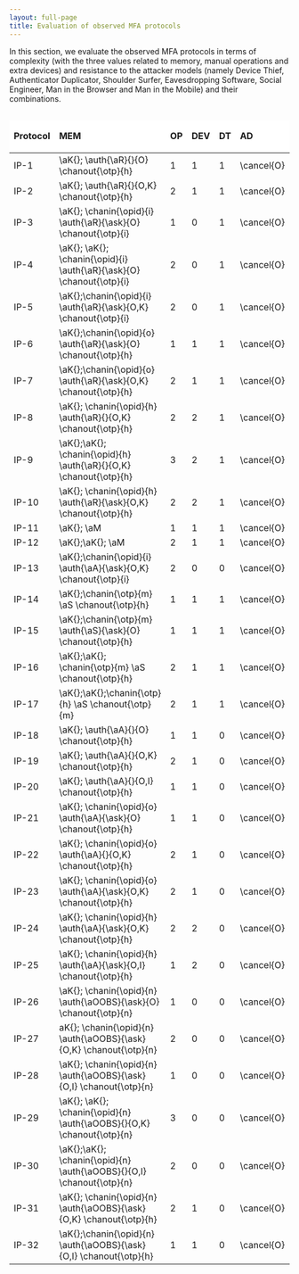 ```yaml
---
layout: full-page
title: Evaluation of observed MFA protocols
---
```


In this section, we evaluate the observed MFA protocols in terms of complexity (with the three values related to memory, manual operations and extra devices) and resistance
to the attacker models (namely Device Thief, Authenticator Duplicator, Shoulder Surfer, Eavesdropping Software, Social Engineer, Man in the Browser and Man in the Mobile)
and their combinations.


<div id="ip-protocols-table-wrapper" style="overflow-x: auto;">
<table id="ip-protocols-evaluation-table">
<thead style="font-weight: bold; background-color: white;">
<td>Protocol</td><td><p class="rotate">MEM</p></td><td><p class="rotate">OP</p></td><td><p class="rotate"> DEV </p></td><td><p class="rotate"> DT</p></td><td><p class="rotate">AD</p></td><td><p class="rotate">SS</p></td><td><p class="rotate">ES</p></td><td><p class="rotate">SE</p></td><td><p class="rotate">MB</p></td><td><p class="rotate">MM</p></td><td><p class="rotate">
	 DT∘AD</p></td><td><p class="rotate">DT∘SS</p></td><td><p class="rotate">DT∘ES</p></td><td><p class="rotate">DT∘SE</p></td><td><p class="rotate">DT∘MB</p></td><td><p class="rotate">DT∘MM</p></td><td><p class="rotate">AD∘SS</p></td><td><p class="rotate">AD∘ES</p></td><td><p class="rotate">AD∘SE</p></td><td><p class="rotate">AD∘MB</p></td><td><p class="rotate">AD∘MM</p></td><td><p class="rotate">SS∘ES</p></td><td><p class="rotate">SS∘SE</p></td><td><p class="rotate">SS∘MB</p></td><td><p class="rotate">SS∘MM</p></td><td><p class="rotate">ES∘SE</p></td><td><p class="rotate">ES∘MB</p></td><td><p class="rotate">ES∘MM</p></td><td><p class="rotate">SE∘MB</p></td><td><p class="rotate">SE∘MM</p></td><td><p class="rotate">MB∘MM
	 </p></td><td><p class="rotate">DT∘AD∘SS</p></td><td><p class="rotate">DT∘AD∘ES</p></td><td><p class="rotate">DT∘AD∘SE</p></td><td><p class="rotate">DT∘AD∘MB</p></td><td><p class="rotate">DT∘AD∘MM</p></td><td><p class="rotate">DT∘SS∘ES</p></td><td><p class="rotate">DT∘SS∘SE</p></td><td><p class="rotate">DT∘SS∘MB</p></td><td><p class="rotate">DT∘SS∘MM</p></td><td><p class="rotate">DT∘ES∘SE</p></td><td><p class="rotate">DT∘ES∘MB</p></td><td><p class="rotate">DT∘ES∘MM</p></td><td><p class="rotate">DT∘SE∘MB</p></td><td><p class="rotate">DT∘SE∘MM</p></td><td><p class="rotate">DT∘MB∘MM
</p></td><td><p class="rotate">AD∘SS∘ES</p></td><td><p class="rotate">AD∘SS∘SE</p></td><td><p class="rotate">AD∘SS∘MB</p></td><td><p class="rotate">AD∘SS∘MM</p></td><td><p class="rotate">AD∘ES∘SE</p></td><td><p class="rotate">AD∘ES∘MB</p></td><td><p class="rotate">AD∘ES∘MM</p></td><td><p class="rotate">AD∘SE∘MB</p></td><td><p class="rotate">AD∘SE∘MM</p></td><td><p class="rotate">AD∘MB∘MM
</p></td><td><p class="rotate">SS∘ES∘SE</p></td><td><p class="rotate">SS∘ES∘MB</p></td><td><p class="rotate">SS∘ES∘MM</p></td><td><p class="rotate">SS∘SE∘MB</p></td><td><p class="rotate">SS∘SE∘MM</p></td><td><p class="rotate">SS∘MB∘MM
</p></td><td><p class="rotate">ES∘SE∘MB</p></td><td><p class="rotate">ES∘SE∘MM</p></td><td><p class="rotate">ES∘MB∘MM
</p></td><td><p class="rotate">SE∘MB∘MM</p></td>
</thead>
<tr id="IP-1">
<td>IP-1 </td>
<td> \aK{}; \auth{\aR}{}{O} \chanout{\otp}{h}</td>
<td> 1 </td><td> 1 </td><td> 1 </td><td> \cancel{O} </td><td> -- </td><td> <i class="fas fa-skull"></i> </td><td> <i class="fas fa-skull"></i> </td><td> <i class="fas fa-skull"></i> </td><td> <i class="fas fa-skull"></i> </td><td> -- </td><td> \cancel{O} </td><td> # </td><td> # </td><td> # </td><td> # </td><td> \cancel{O} </td><td> # </td><td> # </td><td> # </td><td> # </td><td> -- </td><td> # </td><td> # </td><td> # </td><td> # </td><td> # </td><td> # </td><td> # </td><td> # </td><td> # </td><td> # </td><td> # </td><td> # </td><td> # </td><td> # </td><td> \cancel{O} </td><td> # </td><td> # </td><td> # </td><td> # </td><td> # </td><td> # </td><td> # </td><td> # </td><td> # </td><td> # </td><td> # </td><td> # </td><td> # </td><td> # </td><td> # </td><td> # </td><td> # </td><td> # </td><td> # </td><td> # </td><td> # </td><td> # </td><td> # </td><td> # </td><td> # </td><td> # </td><td> # </td><td> # </td><td> # </td><td> #</td>
</tr>
<tr id="IP-2">
<td>IP-2 </td>
<td>\aK{}; \auth{\aR}{}{O,K} \chanout{\otp}{h}</td>
<td> 2 </td><td> 1 </td><td> 1 </td><td> \cancel{O} </td><td> -- </td><td> <i class="fas fa-skull"></i> </td><td> <i class="fas fa-skull"></i> </td><td> <i class="fas fa-skull"></i> </td><td> <i class="fas fa-skull"></i> </td><td> -- </td><td> \cancel{O} </td><td> # </td><td> # </td><td> # </td><td> # </td><td> \cancel{O} </td><td> # </td><td> # </td><td> # </td><td> # </td><td> -- </td><td> # </td><td> # </td><td> # </td><td> # </td><td> # </td><td> # </td><td> # </td><td> # </td><td> # </td><td> # </td><td> # </td><td> # </td><td> # </td><td> # </td><td> \cancel{O} </td><td> # </td><td> # </td><td> # </td><td> # </td><td> # </td><td> # </td><td> # </td><td> # </td><td> # </td><td> # </td><td> # </td><td> # </td><td> # </td><td> # </td><td> # </td><td> # </td><td> # </td><td> # </td><td> # </td><td> # </td><td> # </td><td> # </td><td> # </td><td> # </td><td> # </td><td> # </td><td> # </td><td> # </td><td> # </td><td> #</td>
</tr>
<tr id="IP-3">
<td>IP-3 </td>
<td>\aK{}; \chanin{\opid}{i} \auth{\aR}{\ask}{O} \chanout{\otp}{i}
</td>
<td> 1 </td><td> 0 </td><td> 1 </td><td> \cancel{O} </td><td> -- </td><td> \cancel{K} </td><td> \cancel{K} </td><td> \cancel{K} </td><td> \cancel{K} </td><td> -- </td><td> \cancel{O} </td><td> <i class="fas fa-skull"></i> </td><td> <i class="fas fa-skull"></i> </td><td> <i class="fas fa-skull"></i> </td><td> <i class="fas fa-skull"></i> </td><td> \cancel{O} </td><td> \cancel{K} </td><td> \cancel{K} </td><td> \cancel{K} </td><td> \cancel{K} </td><td> -- </td><td> \cancel{K} </td><td> \cancel{K} </td><td> \cancel{K} </td><td> \cancel{K} </td><td> \cancel{K} </td><td> \cancel{K} </td><td> \cancel{K} </td><td> \cancel{K} </td><td> \cancel{K} </td><td> \cancel{K} </td><td> # </td><td> # </td><td> # </td><td> # </td><td> \cancel{O} </td><td> # </td><td> # </td><td> # </td><td> # </td><td> # </td><td> # </td><td> # </td><td> # </td><td> # </td><td> # </td><td> \cancel{K} </td><td> \cancel{K} </td><td> \cancel{K} </td><td> \cancel{K} </td><td> \cancel{K} </td><td> \cancel{K} </td><td> \cancel{K} </td><td> \cancel{K} </td><td> \cancel{K} </td><td> \cancel{K} </td><td> \cancel{K} </td><td> \cancel{K} </td><td> \cancel{K} </td><td> \cancel{K} </td><td> \cancel{K} </td><td> \cancel{K} </td><td> \cancel{K} </td><td> \cancel{K} </td><td> \cancel{K} </td><td> \cancel{K}</td>
</tr>
<tr id="IP-4">
<td>IP-4 </td>
<td>\aK{}; \aK{}; \chanin{\opid}{i} \auth{\aR}{\ask}{O} \chanout{\otp}{i}</td>
<td> 2 </td><td> 0 </td><td> 1 </td><td> \cancel{O} </td><td> -- </td><td> \cancel{K$_{2}$} </td><td> \cancel{K$_{2}$} </td><td> \cancel{K$_{2}$} </td><td> \cancel{K$_{2}$} </td><td> -- </td><td> \cancel{O} </td><td> <i class="fas fa-skull"></i> </td><td> <i class="fas fa-skull"></i> </td><td> <i class="fas fa-skull"></i> </td><td> <i class="fas fa-skull"></i> </td><td> \cancel{O} </td><td> \cancel{K$_{2}$} </td><td> \cancel{K$_{2}$} </td><td> \cancel{K$_{2}$} </td><td> \cancel{K$_{2}$} </td><td> -- </td><td> \cancel{K$_{2}$} </td><td> \cancel{K$_{2}$} </td><td> \cancel{K$_{2}$} </td><td> \cancel{K$_{2}$} </td><td> \cancel{K$_{2}$} </td><td> \cancel{K$_{2}$} </td><td> \cancel{K$_{2}$} </td><td> \cancel{K$_{2}$} </td><td> \cancel{K$_{2}$} </td><td> \cancel{K$_{2}$} </td><td> # </td><td> # </td><td> # </td><td> # </td><td> \cancel{O} </td><td> # </td><td> # </td><td> # </td><td> # </td><td> # </td><td> # </td><td> # </td><td> # </td><td> # </td><td> # </td><td> \cancel{K$_{2}$} </td><td> \cancel{K$_{2}$} </td><td> \cancel{K$_{2}$} </td><td> \cancel{K$_{2}$} </td><td> \cancel{K$_{2}$} </td><td> \cancel{K$_{2}$} </td><td> \cancel{K$_{2}$} </td><td> \cancel{K$_{2}$} </td><td> \cancel{K$_{2}$} </td><td> \cancel{K$_{2}$} </td><td> \cancel{K$_{2}$} </td><td> \cancel{K$_{2}$} </td><td> \cancel{K$_{2}$} </td><td> \cancel{K$_{2}$} </td><td> \cancel{K$_{2}$} </td><td> \cancel{K$_{2}$} </td><td> \cancel{K$_{2}$} </td><td> \cancel{K$_{2}$} </td><td> \cancel{K$_{2}$} </td><td> \cancel{K$_{2}$}</td>
</tr>
<tr id="IP-5">
<td>IP-5 </td>
<td>\aK{};\chanin{\opid}{i} \auth{\aR}{\ask}{O,K} \chanout{\otp}{i}</td>
<td> 2 </td><td> 0 </td><td> 1 </td><td> \cancel{O} </td><td> -- </td><td> \cancel{K$_{2}$} </td><td> \cancel{K} </td><td> \cancel{K} </td><td> \cancel{K} </td><td> -- </td><td> \cancel{O} </td><td> <i class="fas fa-skull"></i> </td><td> \cancel{K}\cancel{O} </td><td> \cancel{K}\cancel{O} </td><td> \cancel{K}\cancel{O} </td><td> \cancel{O} </td><td> \cancel{K$_{2}$} </td><td> \cancel{K} </td><td> \cancel{K} </td><td> \cancel{K} </td><td> -- </td><td> \cancel{K$_{2}$} </td><td> \cancel{K$_{2}$} </td><td> \cancel{K$_{2}$} </td><td> \cancel{K$_{2}$} </td><td> \cancel{K} </td><td> \cancel{K} </td><td> \cancel{K} </td><td> \cancel{K} </td><td> \cancel{K} </td><td> \cancel{K} </td><td> # </td><td> \cancel{K}\cancel{O} </td><td> \cancel{K}\cancel{O} </td><td> \cancel{K}\cancel{O} </td><td> \cancel{O} </td><td> # </td><td> # </td><td> # </td><td> # </td><td> \cancel{K}\cancel{O} </td><td> \cancel{K}\cancel{O} </td><td> \cancel{K}\cancel{O} </td><td> \cancel{K}\cancel{O} </td><td> \cancel{K}\cancel{O} </td><td> \cancel{K}\cancel{O} </td><td> \cancel{K$_{2}$} </td><td> \cancel{K$_{2}$} </td><td> \cancel{K$_{2}$} </td><td> \cancel{K$_{2}$} </td><td> \cancel{K} </td><td> \cancel{K} </td><td> \cancel{K} </td><td> \cancel{K} </td><td> \cancel{K} </td><td> \cancel{K} </td><td> \cancel{K$_{2}$} </td><td> \cancel{K$_{2}$} </td><td> \cancel{K$_{2}$} </td><td> \cancel{K$_{2}$} </td><td> \cancel{K$_{2}$} </td><td> \cancel{K$_{2}$} </td><td> \cancel{K} </td><td> \cancel{K} </td><td> \cancel{K} </td><td> \cancel{K}</td>
</tr>
<tr id="IP-6">
<td>IP-6 </td>
<td>\aK{};\chanin{\opid}{o} \auth{\aR}{\ask}{O} \chanout{\otp}{h}</td>
<td> 1 </td><td> 1 </td><td> 1 </td><td> \cancel{O} </td><td> -- </td><td> \cancel{K} </td><td> \cancel{K} </td><td> \cancel{K} </td><td> \cancel{K} </td><td> -- </td><td> \cancel{O} </td><td> <i class="fas fa-skull"></i> </td><td> <i class="fas fa-skull"></i> </td><td> <i class="fas fa-skull"></i> </td><td> <i class="fas fa-skull"></i> </td><td> \cancel{O} </td><td> \cancel{K} </td><td> \cancel{K} </td><td> \cancel{K} </td><td> \cancel{K} </td><td> -- </td><td> \cancel{K} </td><td> \cancel{K} </td><td> \cancel{K} </td><td> \cancel{K} </td><td> \cancel{K} </td><td> \cancel{K} </td><td> \cancel{K} </td><td> \cancel{K} </td><td> \cancel{K} </td><td> \cancel{K} </td><td> # </td><td> # </td><td> # </td><td> # </td><td> \cancel{O} </td><td> # </td><td> # </td><td> # </td><td> # </td><td> # </td><td> # </td><td> # </td><td> # </td><td> # </td><td> # </td><td> \cancel{K} </td><td> \cancel{K} </td><td> \cancel{K} </td><td> \cancel{K} </td><td> \cancel{K} </td><td> \cancel{K} </td><td> \cancel{K} </td><td> \cancel{K} </td><td> \cancel{K} </td><td> \cancel{K} </td><td> \cancel{K} </td><td> \cancel{K} </td><td> \cancel{K} </td><td> \cancel{K} </td><td> \cancel{K} </td><td> \cancel{K} </td><td> \cancel{K} </td><td> \cancel{K} </td><td> \cancel{K} </td><td> \cancel{K}</td>
</tr>
<tr id="IP-7">
<td>IP-7 </td>
<td>\aK{};\chanin{\opid}{o} \auth{\aR}{\ask}{O,K} \chanout{\otp}{h}</td>
<td> 2 </td><td> 1 </td><td> 1 </td><td> \cancel{O} </td><td> -- </td><td> \cancel{K$_{2}$} </td><td> \cancel{K} </td><td> \cancel{K} </td><td> \cancel{K} </td><td> -- </td><td> \cancel{O} </td><td> <i class="fas fa-skull"></i> </td><td> \cancel{K}\cancel{O} </td><td> \cancel{K}\cancel{O} </td><td> \cancel{K}\cancel{O} </td><td> \cancel{O} </td><td> \cancel{K$_{2}$} </td><td> \cancel{K} </td><td> \cancel{K} </td><td> \cancel{K} </td><td> -- </td><td> \cancel{K$_{2}$} </td><td> \cancel{K$_{2}$} </td><td> \cancel{K$_{2}$} </td><td> \cancel{K$_{2}$} </td><td> \cancel{K} </td><td> \cancel{K} </td><td> \cancel{K} </td><td> \cancel{K} </td><td> \cancel{K} </td><td> \cancel{K} </td><td> # </td><td> \cancel{K}\cancel{O} </td><td> \cancel{K}\cancel{O} </td><td> \cancel{K}\cancel{O} </td><td> \cancel{O} </td><td> # </td><td> # </td><td> # </td><td> # </td><td> \cancel{K}\cancel{O} </td><td> \cancel{K}\cancel{O} </td><td> \cancel{K}\cancel{O} </td><td> \cancel{K}\cancel{O} </td><td> \cancel{K}\cancel{O} </td><td> \cancel{K}\cancel{O} </td><td> \cancel{K$_{2}$} </td><td> \cancel{K$_{2}$} </td><td> \cancel{K$_{2}$} </td><td> \cancel{K$_{2}$} </td><td> \cancel{K} </td><td> \cancel{K} </td><td> \cancel{K} </td><td> \cancel{K} </td><td> \cancel{K} </td><td> \cancel{K} </td><td> \cancel{K$_{2}$} </td><td> \cancel{K$_{2}$} </td><td> \cancel{K$_{2}$} </td><td> \cancel{K$_{2}$} </td><td> \cancel{K$_{2}$} </td><td> \cancel{K$_{2}$} </td><td> \cancel{K} </td><td> \cancel{K} </td><td> \cancel{K} </td><td> \cancel{K}</td>
</tr>
<tr id="IP-8">
<td>IP-8 </td>
<td>\aK{}; \chanin{\opid}{h} \auth{\aR}{}{O,K} \chanout{\otp}{h} </td>
<td> 2 </td><td> 2 </td><td> 1 </td><td> \cancel{O} </td><td> -- </td><td> \cancel{K$_{2}$} </td><td> \cancel{K} </td><td> <i class="fas fa-skull"></i> </td><td> <i class="fas fa-skull"></i> </td><td> -- </td><td> \cancel{O} </td><td> <i class="fas fa-skull"></i> </td><td> \cancel{K}\cancel{O} </td><td> # </td><td> # </td><td> \cancel{O} </td><td> \cancel{K$_{2}$} </td><td> \cancel{K} </td><td> # </td><td> # </td><td> -- </td><td> \cancel{K$_{2}$} </td><td> # </td><td> # </td><td> \cancel{K$_{2}$} </td><td> # </td><td> # </td><td> \cancel{K} </td><td> # </td><td> # </td><td> # </td><td> # </td><td> \cancel{K}\cancel{O} </td><td> # </td><td> # </td><td> \cancel{O} </td><td> # </td><td> # </td><td> # </td><td> # </td><td> # </td><td> # </td><td> \cancel{K}\cancel{O} </td><td> # </td><td> # </td><td> # </td><td> \cancel{K$_{2}$} </td><td> # </td><td> # </td><td> \cancel{K$_{2}$} </td><td> # </td><td> # </td><td> \cancel{K} </td><td> # </td><td> # </td><td> # </td><td> # </td><td> # </td><td> \cancel{K$_{2}$} </td><td> # </td><td> # </td><td> # </td><td> # </td><td> # </td><td> # </td><td> #</td>
</tr>
<tr id="IP-9">
<td>IP-9 </td>
<td>\aK{};\aK{}; \chanin{\opid}{h} \auth{\aR}{}{O,K} \chanout{\otp}{h} </td>
<td> 3 </td><td> 2 </td><td> 1 </td><td> \cancel{O} </td><td> -- </td><td> \cancel{K$_{3}$} </td><td> \cancel{K$_{2}$} </td><td> <i class="fas fa-skull"></i> </td><td> <i class="fas fa-skull"></i> </td><td> -- </td><td> \cancel{O} </td><td> <i class="fas fa-skull"></i> </td><td> \cancel{K$_{2}$}\cancel{O} </td><td> # </td><td> # </td><td> \cancel{O} </td><td> \cancel{K$_{3}$} </td><td> \cancel{K$_{2}$} </td><td> # </td><td> # </td><td> -- </td><td> \cancel{K$_{3}$} </td><td> # </td><td> # </td><td> \cancel{K$_{3}$} </td><td> # </td><td> # </td><td> \cancel{K$_{2}$} </td><td> # </td><td> # </td><td> # </td><td> # </td><td> \cancel{K$_{2}$}\cancel{O} </td><td> # </td><td> # </td><td> \cancel{O} </td><td> # </td><td> # </td><td> # </td><td> # </td><td> # </td><td> # </td><td> \cancel{K$_{2}$}\cancel{O} </td><td> # </td><td> # </td><td> # </td><td> \cancel{K$_{3}$} </td><td> # </td><td> # </td><td> \cancel{K$_{3}$} </td><td> # </td><td> # </td><td> \cancel{K$_{2}$} </td><td> # </td><td> # </td><td> # </td><td> # </td><td> # </td><td> \cancel{K$_{3}$} </td><td> # </td><td> # </td><td> # </td><td> # </td><td> # </td><td> # </td><td> #</td>
</tr>
<tr id="IP-10">
<td>IP-10 </td>
<td>\aK{}; \chanin{\opid}{h} \auth{\aR}{\ask}{O,K} \chanout{\otp}{h} </td>
<td> 2 </td><td> 2 </td><td> 1 </td><td> \cancel{O} </td><td> -- </td><td> \cancel{K$_{2}$} </td><td> \cancel{K} </td><td> \cancel{K} </td><td> \cancel{K} </td><td> -- </td><td> \cancel{O} </td><td> <i class="fas fa-skull"></i> </td><td> \cancel{K}\cancel{O} </td><td> \cancel{K}\cancel{O} </td><td> \cancel{K}\cancel{O} </td><td> \cancel{O} </td><td> \cancel{K$_{2}$} </td><td> \cancel{K} </td><td> \cancel{K} </td><td> \cancel{K} </td><td> -- </td><td> \cancel{K$_{2}$} </td><td> \cancel{K$_{2}$} </td><td> \cancel{K$_{2}$} </td><td> \cancel{K$_{2}$} </td><td> \cancel{K} </td><td> \cancel{K} </td><td> \cancel{K} </td><td> \cancel{K} </td><td> \cancel{K} </td><td> \cancel{K} </td><td> # </td><td> \cancel{K}\cancel{O} </td><td> \cancel{K}\cancel{O} </td><td> \cancel{K}\cancel{O} </td><td> \cancel{O} </td><td> # </td><td> # </td><td> # </td><td> # </td><td> \cancel{K}\cancel{O} </td><td> \cancel{K}\cancel{O} </td><td> \cancel{K}\cancel{O} </td><td> \cancel{K}\cancel{O} </td><td> \cancel{K}\cancel{O} </td><td> \cancel{K}\cancel{O} </td><td> \cancel{K$_{2}$} </td><td> \cancel{K$_{2}$} </td><td> \cancel{K$_{2}$} </td><td> \cancel{K$_{2}$} </td><td> \cancel{K} </td><td> \cancel{K} </td><td> \cancel{K} </td><td> \cancel{K} </td><td> \cancel{K} </td><td> \cancel{K} </td><td> \cancel{K$_{2}$} </td><td> \cancel{K$_{2}$} </td><td> \cancel{K$_{2}$} </td><td> \cancel{K$_{2}$} </td><td> \cancel{K$_{2}$} </td><td> \cancel{K$_{2}$} </td><td> \cancel{K} </td><td> \cancel{K} </td><td> \cancel{K} </td><td> \cancel{K}</td>
</tr>
<tr id="IP-11">
<td>IP-11 </td>
<td>\aK{}; \aM</td>
<td> 1 </td><td> 1 </td><td> 1 </td><td> \cancel{O} </td><td> \cancel{O} </td><td> <i class="fas fa-skull"></i> </td><td> <i class="fas fa-skull"></i> </td><td> <i class="fas fa-skull"></i> </td><td> <i class="fas fa-skull"></i> </td><td> -- </td><td> \cancel{O} </td><td> # </td><td> # </td><td> # </td><td> # </td><td> \cancel{O} </td><td> # </td><td> # </td><td> # </td><td> # </td><td> \cancel{O} </td><td> # </td><td> # </td><td> # </td><td> # </td><td> # </td><td> # </td><td> # </td><td> # </td><td> # </td><td> # </td><td> # </td><td> # </td><td> # </td><td> # </td><td> \cancel{O} </td><td> # </td><td> # </td><td> # </td><td> # </td><td> # </td><td> # </td><td> # </td><td> # </td><td> # </td><td> # </td><td> # </td><td> # </td><td> # </td><td> # </td><td> # </td><td> # </td><td> # </td><td> # </td><td> # </td><td> # </td><td> # </td><td> # </td><td> # </td><td> # </td><td> # </td><td> # </td><td> # </td><td> # </td><td> # </td><td> #</td>
</tr>
<tr id="IP-12">
<td>IP-12 </td>
<td>\aK{};\aK{}; \aM</td>
<td> 2 </td><td> 1 </td><td> 1 </td><td> \cancel{O} </td><td> \cancel{O} </td><td> <i class="fas fa-skull"></i> </td><td> <i class="fas fa-skull"></i> </td><td> <i class="fas fa-skull"></i> </td><td> <i class="fas fa-skull"></i> </td><td> -- </td><td> \cancel{O} </td><td> # </td><td> # </td><td> # </td><td> # </td><td> \cancel{O} </td><td> # </td><td> # </td><td> # </td><td> # </td><td> \cancel{O} </td><td> # </td><td> # </td><td> # </td><td> # </td><td> # </td><td> # </td><td> # </td><td> # </td><td> # </td><td> # </td><td> # </td><td> # </td><td> # </td><td> # </td><td> \cancel{O} </td><td> # </td><td> # </td><td> # </td><td> # </td><td> # </td><td> # </td><td> # </td><td> # </td><td> # </td><td> # </td><td> # </td><td> # </td><td> # </td><td> # </td><td> # </td><td> # </td><td> # </td><td> # </td><td> # </td><td> # </td><td> # </td><td> # </td><td> # </td><td> # </td><td> # </td><td> # </td><td> # </td><td> # </td><td> # </td><td> #</td>
</tr>
<tr id="IP-13">
<td>IP-13 </td>
<td> \aK{};\chanin{\opid}{i} \auth{\aA}{\ask}{O,K} \chanout{\otp}{i} </td>
<td> 2 </td><td> 0 </td><td> 0 </td><td> \cancel{O} </td><td> \cancel{O} </td><td> \cancel{K$_{2}$} </td><td> \cancel{K$_{2}$} </td><td> \cancel{K} </td><td> \cancel{K} </td><td> -- </td><td> \cancel{O} </td><td> <i class="fas fa-skull"></i> </td><td> <i class="fas fa-skull"></i> </td><td> \cancel{K}\cancel{O} </td><td> \cancel{K}\cancel{O} </td><td> \cancel{O} </td><td> <i class="fas fa-skull"></i> </td><td> <i class="fas fa-skull"></i> </td><td> \cancel{K}\cancel{O} </td><td> \cancel{K}\cancel{O} </td><td> \cancel{O} </td><td> \cancel{K$_{2}$} </td><td> \cancel{K$_{2}$} </td><td> \cancel{K$_{2}$} </td><td> \cancel{K$_{2}$} </td><td> \cancel{K$_{2}$} </td><td> \cancel{K$_{2}$} </td><td> \cancel{K$_{2}$} </td><td> \cancel{K} </td><td> \cancel{K} </td><td> \cancel{K} </td><td> # </td><td> # </td><td> \cancel{K}\cancel{O} </td><td> \cancel{K}\cancel{O} </td><td> \cancel{O} </td><td> # </td><td> # </td><td> # </td><td> # </td><td> # </td><td> # </td><td> # </td><td> \cancel{K}\cancel{O} </td><td> \cancel{K}\cancel{O} </td><td> \cancel{K}\cancel{O} </td><td> # </td><td> # </td><td> # </td><td> # </td><td> # </td><td> # </td><td> # </td><td> \cancel{K}\cancel{O} </td><td> \cancel{K}\cancel{O} </td><td> \cancel{K}\cancel{O} </td><td> \cancel{K$_{2}$} </td><td> \cancel{K$_{2}$} </td><td> \cancel{K$_{2}$} </td><td> \cancel{K$_{2}$} </td><td> \cancel{K$_{2}$} </td><td> \cancel{K$_{2}$} </td><td> \cancel{K$_{2}$} </td><td> \cancel{K$_{2}$} </td><td> \cancel{K$_{2}$} </td><td> \cancel{K}</td>
</tr>
<tr id="IP-14">
<td>IP-14 </td>
<td>\aK{};\chanin{\otp}{m} \aS \chanout{\otp}{h} </td>
<td> 1 </td><td> 1 </td><td> 1 </td><td> \cancel{O} </td><td> -- </td><td> \cancel{K} </td><td> \cancel{K} </td><td> <i class="fas fa-skull"></i> </td><td> <i class="fas fa-skull"></i> </td><td> \cancel{O} </td><td> \cancel{O} </td><td> <i class="fas fa-skull"></i> </td><td> <i class="fas fa-skull"></i> </td><td> # </td><td> # </td><td> \cancel{O} </td><td> \cancel{K} </td><td> \cancel{K} </td><td> # </td><td> # </td><td> \cancel{O} </td><td> \cancel{K} </td><td> # </td><td> # </td><td> <i class="fas fa-skull"></i> </td><td> # </td><td> # </td><td> <i class="fas fa-skull"></i> </td><td> # </td><td> # </td><td> # </td><td> # </td><td> # </td><td> # </td><td> # </td><td> \cancel{O} </td><td> # </td><td> # </td><td> # </td><td> # </td><td> # </td><td> # </td><td> # </td><td> # </td><td> # </td><td> # </td><td> \cancel{K} </td><td> # </td><td> # </td><td> # </td><td> # </td><td> # </td><td> # </td><td> # </td><td> # </td><td> # </td><td> # </td><td> # </td><td> # </td><td> # </td><td> # </td><td> # </td><td> # </td><td> # </td><td> # </td><td> #</td>
</tr>
<tr id="IP-15">
<td>IP-15 </td>
<td>\aK{};\chanin{\otp}{m} \auth{\aS}{\ask}{O} \chanout{\otp}{h} </td>
<td> 1 </td><td> 1 </td><td> 1 </td><td> \cancel{O} </td><td> -- </td><td> \cancel{K} </td><td> \cancel{K} </td><td> \cancel{K} </td><td> \cancel{K} </td><td> \cancel{O} </td><td> \cancel{O} </td><td> <i class="fas fa-skull"></i> </td><td> <i class="fas fa-skull"></i> </td><td> <i class="fas fa-skull"></i> </td><td> <i class="fas fa-skull"></i> </td><td> \cancel{O} </td><td> \cancel{K} </td><td> \cancel{K} </td><td> \cancel{K} </td><td> \cancel{K} </td><td> \cancel{O} </td><td> \cancel{K} </td><td> \cancel{K} </td><td> \cancel{K} </td><td> <i class="fas fa-skull"></i> </td><td> \cancel{K} </td><td> \cancel{K} </td><td> <i class="fas fa-skull"></i> </td><td> \cancel{K} </td><td> <i class="fas fa-skull"></i> </td><td> <i class="fas fa-skull"></i> </td><td> # </td><td> # </td><td> # </td><td> # </td><td> \cancel{O} </td><td> # </td><td> # </td><td> # </td><td> # </td><td> # </td><td> # </td><td> # </td><td> # </td><td> # </td><td> # </td><td> \cancel{K} </td><td> \cancel{K} </td><td> \cancel{K} </td><td> # </td><td> \cancel{K} </td><td> \cancel{K} </td><td> # </td><td> \cancel{K} </td><td> # </td><td> # </td><td> \cancel{K} </td><td> \cancel{K} </td><td> # </td><td> \cancel{K} </td><td> # </td><td> # </td><td> \cancel{K} </td><td> # </td><td> # </td><td> #</td>
</tr>
<tr id="IP-16">
<td>IP-16 </td>
<td>\aK{};\aK{}; \chanin{\otp}{m} \aS \chanout{\otp}{h} </td>
<td> 2 </td><td> 1 </td><td> 1 </td><td> \cancel{O} </td><td> -- </td><td> \cancel{K$_{2}$} </td><td> \cancel{K$_{2}$} </td><td> <i class="fas fa-skull"></i> </td><td> <i class="fas fa-skull"></i> </td><td> \cancel{O} </td><td> \cancel{O} </td><td> <i class="fas fa-skull"></i> </td><td> <i class="fas fa-skull"></i> </td><td> # </td><td> # </td><td> \cancel{O} </td><td> \cancel{K$_{2}$} </td><td> \cancel{K$_{2}$} </td><td> # </td><td> # </td><td> \cancel{O} </td><td> \cancel{K$_{2}$} </td><td> # </td><td> # </td><td> <i class="fas fa-skull"></i> </td><td> # </td><td> # </td><td> <i class="fas fa-skull"></i> </td><td> # </td><td> # </td><td> # </td><td> # </td><td> # </td><td> # </td><td> # </td><td> \cancel{O} </td><td> # </td><td> # </td><td> # </td><td> # </td><td> # </td><td> # </td><td> # </td><td> # </td><td> # </td><td> # </td><td> \cancel{K$_{2}$} </td><td> # </td><td> # </td><td> # </td><td> # </td><td> # </td><td> # </td><td> # </td><td> # </td><td> # </td><td> # </td><td> # </td><td> # </td><td> # </td><td> # </td><td> # </td><td> # </td><td> # </td><td> # </td><td> #</td>
</tr>
<tr id="IP-17">
<td>IP-17 </td>
<td>\aK{};\aK{};\chanin{\otp}{h} \aS \chanout{\otp}{m}</td>
<td> 2 </td><td> 1 </td><td> 1 </td><td> \cancel{O} </td><td> -- </td><td> \cancel{K$_{2}$} </td><td> \cancel{K$_{2}$} </td><td> <i class="fas fa-skull"></i> </td><td> <i class="fas fa-skull"></i> </td><td> \cancel{O} </td><td> \cancel{O} </td><td> <i class="fas fa-skull"></i> </td><td> <i class="fas fa-skull"></i> </td><td> # </td><td> # </td><td> \cancel{O} </td><td> \cancel{K$_{2}$} </td><td> \cancel{K$_{2}$} </td><td> # </td><td> # </td><td> \cancel{O} </td><td> \cancel{K$_{2}$} </td><td> # </td><td> # </td><td> <i class="fas fa-skull"></i> </td><td> # </td><td> # </td><td> <i class="fas fa-skull"></i> </td><td> # </td><td> # </td><td> # </td><td> # </td><td> # </td><td> # </td><td> # </td><td> \cancel{O} </td><td> # </td><td> # </td><td> # </td><td> # </td><td> # </td><td> # </td><td> # </td><td> # </td><td> # </td><td> # </td><td> \cancel{K$_{2}$} </td><td> # </td><td> # </td><td> # </td><td> # </td><td> # </td><td> # </td><td> # </td><td> # </td><td> # </td><td> # </td><td> # </td><td> # </td><td> # </td><td> # </td><td> # </td><td> # </td><td> # </td><td> # </td><td> #</td>
</tr>
<tr id="IP-18">
<td>IP-18 </td>
<td>\aK{}; \auth{\aA}{}{O} \chanout{\otp}{h}</td>
<td> 1 </td><td> 1 </td><td> 0 </td><td> \cancel{O} </td><td> \cancel{O} </td><td> <i class="fas fa-skull"></i> </td><td> <i class="fas fa-skull"></i> </td><td> <i class="fas fa-skull"></i> </td><td> <i class="fas fa-skull"></i> </td><td> \cancel{O} </td><td> \cancel{O} </td><td> # </td><td> # </td><td> # </td><td> # </td><td> \cancel{O} </td><td> # </td><td> # </td><td> # </td><td> # </td><td> \cancel{O} </td><td> # </td><td> # </td><td> # </td><td> # </td><td> # </td><td> # </td><td> # </td><td> # </td><td> # </td><td> # </td><td> # </td><td> # </td><td> # </td><td> # </td><td> \cancel{O} </td><td> # </td><td> # </td><td> # </td><td> # </td><td> # </td><td> # </td><td> # </td><td> # </td><td> # </td><td> # </td><td> # </td><td> # </td><td> # </td><td> # </td><td> # </td><td> # </td><td> # </td><td> # </td><td> # </td><td> # </td><td> # </td><td> # </td><td> # </td><td> # </td><td> # </td><td> # </td><td> # </td><td> # </td><td> # </td><td> #</td>
</tr>
<tr id="IP-19">
<td>IP-19 </td>
<td>\aK{}; \auth{\aA}{}{O,K} \chanout{\otp}{h} </td>
<td> 2 </td><td> 1 </td><td> 0 </td><td> \cancel{O} </td><td> \cancel{O} </td><td> <i class="fas fa-skull"></i> </td><td> <i class="fas fa-skull"></i> </td><td> <i class="fas fa-skull"></i> </td><td> <i class="fas fa-skull"></i> </td><td> \cancel{K}\cancel{O} </td><td> \cancel{O} </td><td> # </td><td> # </td><td> # </td><td> # </td><td> \cancel{K}\cancel{O} </td><td> # </td><td> # </td><td> # </td><td> # </td><td> \cancel{K}\cancel{O} </td><td> # </td><td> # </td><td> # </td><td> # </td><td> # </td><td> # </td><td> # </td><td> # </td><td> # </td><td> # </td><td> # </td><td> # </td><td> # </td><td> # </td><td> \cancel{K}\cancel{O} </td><td> # </td><td> # </td><td> # </td><td> # </td><td> # </td><td> # </td><td> # </td><td> # </td><td> # </td><td> # </td><td> # </td><td> # </td><td> # </td><td> # </td><td> # </td><td> # </td><td> # </td><td> # </td><td> # </td><td> # </td><td> # </td><td> # </td><td> # </td><td> # </td><td> # </td><td> # </td><td> # </td><td> # </td><td> # </td><td> #</td>
</tr>
<tr id="IP-20">
<td>IP-20 </td>
<td>\aK{}; \auth{\aA}{}{O,I} \chanout{\otp}{h} </td>
<td> 1 </td><td> 1 </td><td> 0 </td><td> \cancel{O} </td><td> \cancel{O} </td><td> <i class="fas fa-skull"></i> </td><td> <i class="fas fa-skull"></i> </td><td> <i class="fas fa-skull"></i> </td><td> <i class="fas fa-skull"></i> </td><td> \cancel{O}\cancel{I} </td><td> \cancel{O} </td><td> # </td><td> # </td><td> # </td><td> # </td><td> \cancel{O}\cancel{I} </td><td> # </td><td> # </td><td> # </td><td> # </td><td> \cancel{O}\cancel{I} </td><td> # </td><td> # </td><td> # </td><td> # </td><td> # </td><td> # </td><td> # </td><td> # </td><td> # </td><td> # </td><td> # </td><td> # </td><td> # </td><td> # </td><td> \cancel{O}\cancel{I} </td><td> # </td><td> # </td><td> # </td><td> # </td><td> # </td><td> # </td><td> # </td><td> # </td><td> # </td><td> # </td><td> # </td><td> # </td><td> # </td><td> # </td><td> # </td><td> # </td><td> # </td><td> # </td><td> # </td><td> # </td><td> # </td><td> # </td><td> # </td><td> # </td><td> # </td><td> # </td><td> # </td><td> # </td><td> # </td><td> #</td>
</tr>
<tr id="IP-21">
<td>IP-21 </td>
<td>\aK{}; \chanin{\opid}{o} \auth{\aA}{\ask}{O} \chanout{\otp}{h} </td>
<td> 1 </td><td> 1 </td><td> 0 </td><td> \cancel{O} </td><td> \cancel{O} </td><td> \cancel{K} </td><td> \cancel{K} </td><td> \cancel{K} </td><td> \cancel{K} </td><td> \cancel{O} </td><td> \cancel{O} </td><td> <i class="fas fa-skull"></i> </td><td> <i class="fas fa-skull"></i> </td><td> <i class="fas fa-skull"></i> </td><td> <i class="fas fa-skull"></i> </td><td> \cancel{O} </td><td> <i class="fas fa-skull"></i> </td><td> <i class="fas fa-skull"></i> </td><td> <i class="fas fa-skull"></i> </td><td> <i class="fas fa-skull"></i> </td><td> \cancel{O} </td><td> \cancel{K} </td><td> \cancel{K} </td><td> \cancel{K} </td><td> <i class="fas fa-skull"></i> </td><td> \cancel{K} </td><td> \cancel{K} </td><td> <i class="fas fa-skull"></i> </td><td> \cancel{K} </td><td> <i class="fas fa-skull"></i> </td><td> <i class="fas fa-skull"></i> </td><td> # </td><td> # </td><td> # </td><td> # </td><td> \cancel{O} </td><td> # </td><td> # </td><td> # </td><td> # </td><td> # </td><td> # </td><td> # </td><td> # </td><td> # </td><td> # </td><td> # </td><td> # </td><td> # </td><td> # </td><td> # </td><td> # </td><td> # </td><td> # </td><td> # </td><td> # </td><td> \cancel{K} </td><td> \cancel{K} </td><td> # </td><td> \cancel{K} </td><td> # </td><td> # </td><td> \cancel{K} </td><td> # </td><td> # </td><td> #</td>
</tr>
<tr id="IP-22">
<td>IP-22 </td>
<td>\aK{}; \chanin{\opid}{o} \auth{\aA}{}{O,K} \chanout{\otp}{h} </td>
<td> 2 </td><td> 1 </td><td> 0 </td><td> \cancel{O} </td><td> \cancel{O} </td><td> \cancel{K$_{2}$} </td><td> \cancel{K$_{2}$} </td><td> <i class="fas fa-skull"></i> </td><td> <i class="fas fa-skull"></i> </td><td> \cancel{K}\cancel{O} </td><td> \cancel{O} </td><td> <i class="fas fa-skull"></i> </td><td> <i class="fas fa-skull"></i> </td><td> # </td><td> # </td><td> \cancel{K}\cancel{O} </td><td> <i class="fas fa-skull"></i> </td><td> <i class="fas fa-skull"></i> </td><td> # </td><td> # </td><td> \cancel{K}\cancel{O} </td><td> \cancel{K$_{2}$} </td><td> # </td><td> # </td><td> <i class="fas fa-skull"></i> </td><td> # </td><td> # </td><td> <i class="fas fa-skull"></i> </td><td> # </td><td> # </td><td> # </td><td> # </td><td> # </td><td> # </td><td> # </td><td> \cancel{K}\cancel{O} </td><td> # </td><td> # </td><td> # </td><td> # </td><td> # </td><td> # </td><td> # </td><td> # </td><td> # </td><td> # </td><td> # </td><td> # </td><td> # </td><td> # </td><td> # </td><td> # </td><td> # </td><td> # </td><td> # </td><td> # </td><td> # </td><td> # </td><td> # </td><td> # </td><td> # </td><td> # </td><td> # </td><td> # </td><td> # </td><td> #</td>
</tr>
<tr id="IP-23">
<td>IP-23 </td>
<td>\aK{}; \chanin{\opid}{o} \auth{\aA}{\ask}{O,K} \chanout{\otp}{h}</td>
<td> 2 </td><td> 1 </td><td> 0 </td><td> \cancel{O} </td><td> \cancel{O} </td><td> \cancel{K$_{2}$} </td><td> \cancel{K$_{2}$} </td><td> \cancel{K} </td><td> \cancel{K} </td><td> \cancel{K}\cancel{O} </td><td> \cancel{O} </td><td> <i class="fas fa-skull"></i> </td><td> <i class="fas fa-skull"></i> </td><td> \cancel{K}\cancel{O} </td><td> \cancel{K}\cancel{O} </td><td> \cancel{K}\cancel{O} </td><td> <i class="fas fa-skull"></i> </td><td> <i class="fas fa-skull"></i> </td><td> \cancel{K}\cancel{O} </td><td> \cancel{K}\cancel{O} </td><td> \cancel{K}\cancel{O} </td><td> \cancel{K$_{2}$} </td><td> \cancel{K$_{2}$} </td><td> \cancel{K$_{2}$} </td><td> <i class="fas fa-skull"></i> </td><td> \cancel{K$_{2}$} </td><td> \cancel{K$_{2}$} </td><td> <i class="fas fa-skull"></i> </td><td> \cancel{K} </td><td> <i class="fas fa-skull"></i> </td><td> <i class="fas fa-skull"></i> </td><td> # </td><td> # </td><td> \cancel{K}\cancel{O} </td><td> \cancel{K}\cancel{O} </td><td> \cancel{K}\cancel{O} </td><td> # </td><td> # </td><td> # </td><td> # </td><td> # </td><td> # </td><td> # </td><td> \cancel{K}\cancel{O} </td><td> # </td><td> # </td><td> # </td><td> # </td><td> # </td><td> # </td><td> # </td><td> # </td><td> # </td><td> \cancel{K}\cancel{O} </td><td> # </td><td> # </td><td> \cancel{K$_{2}$} </td><td> \cancel{K$_{2}$} </td><td> # </td><td> \cancel{K$_{2}$} </td><td> # </td><td> # </td><td> \cancel{K$_{2}$} </td><td> # </td><td> # </td><td> #</td>
</tr>
<tr id="IP-24">
<td>IP-24 </td>
<td>\aK{}; \chanin{\opid}{h} \auth{\aA}{\ask}{O,K} \chanout{\otp}{h} </td>
<td> 2 </td><td> 2 </td><td> 0 </td><td> \cancel{O} </td><td> \cancel{O} </td><td> \cancel{K$_{2}$} </td><td> \cancel{K$_{2}$} </td><td> \cancel{K} </td><td> \cancel{K} </td><td> \cancel{K}\cancel{O} </td><td> \cancel{O} </td><td> <i class="fas fa-skull"></i> </td><td> <i class="fas fa-skull"></i> </td><td> \cancel{K}\cancel{O} </td><td> \cancel{K}\cancel{O} </td><td> \cancel{K}\cancel{O} </td><td> <i class="fas fa-skull"></i> </td><td> <i class="fas fa-skull"></i> </td><td> \cancel{K}\cancel{O} </td><td> \cancel{K}\cancel{O} </td><td> \cancel{K}\cancel{O} </td><td> \cancel{K$_{2}$} </td><td> \cancel{K$_{2}$} </td><td> \cancel{K$_{2}$} </td><td> <i class="fas fa-skull"></i> </td><td> \cancel{K$_{2}$} </td><td> \cancel{K$_{2}$} </td><td> <i class="fas fa-skull"></i> </td><td> \cancel{K} </td><td> <i class="fas fa-skull"></i> </td><td> <i class="fas fa-skull"></i> </td><td> # </td><td> # </td><td> \cancel{K}\cancel{O} </td><td> \cancel{K}\cancel{O} </td><td> \cancel{K}\cancel{O} </td><td> # </td><td> # </td><td> # </td><td> # </td><td> # </td><td> # </td><td> # </td><td> \cancel{K}\cancel{O} </td><td> # </td><td> # </td><td> # </td><td> # </td><td> # </td><td> # </td><td> # </td><td> # </td><td> # </td><td> \cancel{K}\cancel{O} </td><td> # </td><td> # </td><td> \cancel{K$_{2}$} </td><td> \cancel{K$_{2}$} </td><td> # </td><td> \cancel{K$_{2}$} </td><td> # </td><td> # </td><td> \cancel{K$_{2}$} </td><td> # </td><td> # </td><td> #</td>
</tr>
<tr id="IP-25">
<td>IP-25 </td>
<td>\aK{}; \chanin{\opid}{h} \auth{\aA}{\ask}{O,I} \chanout{\otp}{h} </td>
<td> 1 </td><td> 2 </td><td> 0 </td><td> \cancel{O} </td><td> \cancel{O} </td><td> \cancel{K} </td><td> \cancel{K} </td><td> \cancel{K} </td><td> \cancel{K} </td><td> \cancel{O}\cancel{I} </td><td> \cancel{O} </td><td> \cancel{K}\cancel{O} </td><td> \cancel{K}\cancel{O} </td><td> \cancel{K}\cancel{O} </td><td> \cancel{K}\cancel{O} </td><td> \cancel{O}\cancel{I} </td><td> \cancel{K}\cancel{O} </td><td> \cancel{K}\cancel{O} </td><td> \cancel{K}\cancel{O} </td><td> \cancel{K}\cancel{O} </td><td> \cancel{O}\cancel{I} </td><td> \cancel{K} </td><td> \cancel{K} </td><td> \cancel{K} </td><td> <i class="fas fa-skull"></i> </td><td> \cancel{K} </td><td> \cancel{K} </td><td> <i class="fas fa-skull"></i> </td><td> \cancel{K} </td><td> <i class="fas fa-skull"></i> </td><td> <i class="fas fa-skull"></i> </td><td> \cancel{K}\cancel{O} </td><td> \cancel{K}\cancel{O} </td><td> \cancel{K}\cancel{O} </td><td> \cancel{K}\cancel{O} </td><td> \cancel{O}\cancel{I} </td><td> \cancel{K}\cancel{O} </td><td> \cancel{K}\cancel{O} </td><td> \cancel{K}\cancel{O} </td><td> # </td><td> \cancel{K}\cancel{O} </td><td> \cancel{K}\cancel{O} </td><td> # </td><td> \cancel{K}\cancel{O} </td><td> # </td><td> # </td><td> \cancel{K}\cancel{O} </td><td> \cancel{K}\cancel{O} </td><td> \cancel{K}\cancel{O} </td><td> # </td><td> \cancel{K}\cancel{O} </td><td> \cancel{K}\cancel{O} </td><td> # </td><td> \cancel{K}\cancel{O} </td><td> # </td><td> # </td><td> \cancel{K} </td><td> \cancel{K} </td><td> # </td><td> \cancel{K} </td><td> # </td><td> # </td><td> \cancel{K} </td><td> # </td><td> # </td><td> #</td>
</tr>
<tr id="IP-26">
<td>IP-26 </td>
<td>\aK{}; \chanin{\opid}{n} \auth{\aOOBS}{\ask}{O} \chanout{\otp}{n}</td>
<td> 1 </td><td> 0 </td><td> 0 </td><td> \cancel{O} </td><td> \cancel{O} </td><td> \cancel{K} </td><td> \cancel{K} </td><td> \cancel{K} </td><td> \cancel{K} </td><td> \cancel{O} </td><td> \cancel{O} </td><td> <i class="fas fa-skull"></i> </td><td> <i class="fas fa-skull"></i> </td><td> <i class="fas fa-skull"></i> </td><td> <i class="fas fa-skull"></i> </td><td> \cancel{O} </td><td> <i class="fas fa-skull"></i> </td><td> <i class="fas fa-skull"></i> </td><td> <i class="fas fa-skull"></i> </td><td> <i class="fas fa-skull"></i> </td><td> \cancel{O} </td><td> \cancel{K} </td><td> \cancel{K} </td><td> \cancel{K} </td><td> <i class="fas fa-skull"></i> </td><td> \cancel{K} </td><td> \cancel{K} </td><td> <i class="fas fa-skull"></i> </td><td> \cancel{K} </td><td> <i class="fas fa-skull"></i> </td><td> <i class="fas fa-skull"></i> </td><td> # </td><td> # </td><td> # </td><td> # </td><td> \cancel{O} </td><td> # </td><td> # </td><td> # </td><td> # </td><td> # </td><td> # </td><td> # </td><td> # </td><td> # </td><td> # </td><td> # </td><td> # </td><td> # </td><td> # </td><td> # </td><td> # </td><td> # </td><td> # </td><td> # </td><td> # </td><td> \cancel{K} </td><td> \cancel{K} </td><td> # </td><td> \cancel{K} </td><td> # </td><td> # </td><td> \cancel{K} </td><td> # </td><td> # </td><td> #</td>
</tr>
<tr id="IP-27">
<td>IP-27 </td>
<td>aK{}; \chanin{\opid}{n} \auth{\aOOBS}{\ask}{O,K} \chanout{\otp}{n}</td>
<td> 2 </td><td> 0 </td><td> 0 </td><td> \cancel{O} </td><td> \cancel{O} </td><td> \cancel{K$_{2}$} </td><td> \cancel{K$_{2}$} </td><td> \cancel{K} </td><td> \cancel{K} </td><td> \cancel{K}\cancel{O} </td><td> \cancel{O} </td><td> <i class="fas fa-skull"></i> </td><td> <i class="fas fa-skull"></i> </td><td> \cancel{K}\cancel{O} </td><td> \cancel{K}\cancel{O} </td><td> \cancel{K}\cancel{O} </td><td> <i class="fas fa-skull"></i> </td><td> <i class="fas fa-skull"></i> </td><td> \cancel{K}\cancel{O} </td><td> \cancel{K}\cancel{O} </td><td> \cancel{K}\cancel{O} </td><td> \cancel{K$_{2}$} </td><td> \cancel{K$_{2}$} </td><td> \cancel{K$_{2}$} </td><td> <i class="fas fa-skull"></i> </td><td> \cancel{K$_{2}$} </td><td> \cancel{K$_{2}$} </td><td> <i class="fas fa-skull"></i> </td><td> \cancel{K} </td><td> <i class="fas fa-skull"></i> </td><td> <i class="fas fa-skull"></i> </td><td> # </td><td> # </td><td> \cancel{K}\cancel{O} </td><td> \cancel{K}\cancel{O} </td><td> \cancel{K}\cancel{O} </td><td> # </td><td> # </td><td> # </td><td> # </td><td> # </td><td> # </td><td> # </td><td> \cancel{K}\cancel{O} </td><td> # </td><td> # </td><td> # </td><td> # </td><td> # </td><td> # </td><td> # </td><td> # </td><td> # </td><td> \cancel{K}\cancel{O} </td><td> # </td><td> # </td><td> \cancel{K$_{2}$} </td><td> \cancel{K$_{2}$} </td><td> # </td><td> \cancel{K$_{2}$} </td><td> # </td><td> # </td><td> \cancel{K$_{2}$} </td><td> # </td><td> # </td><td> #</td>
</tr>
<tr id="IP-28">
<td>IP-28 </td>
<td>\aK{}; \chanin{\opid}{n} \auth{\aOOBS}{\ask}{O,I} \chanout{\otp}{n}</td>
<td> 1 </td><td> 0 </td><td> 0 </td><td> \cancel{O} </td><td> \cancel{O} </td><td> \cancel{K} </td><td> \cancel{K} </td><td> \cancel{K} </td><td> \cancel{K} </td><td> \cancel{O}\cancel{I} </td><td> \cancel{O} </td><td> \cancel{K}\cancel{O} </td><td> \cancel{K}\cancel{O} </td><td> \cancel{K}\cancel{O} </td><td> \cancel{K}\cancel{O} </td><td> \cancel{O}\cancel{I} </td><td> \cancel{K}\cancel{O} </td><td> \cancel{K}\cancel{O} </td><td> \cancel{K}\cancel{O} </td><td> \cancel{K}\cancel{O} </td><td> \cancel{O}\cancel{I} </td><td> \cancel{K} </td><td> \cancel{K} </td><td> \cancel{K} </td><td> <i class="fas fa-skull"></i> </td><td> \cancel{K} </td><td> \cancel{K} </td><td> <i class="fas fa-skull"></i> </td><td> \cancel{K} </td><td> <i class="fas fa-skull"></i> </td><td> <i class="fas fa-skull"></i> </td><td> \cancel{K}\cancel{O} </td><td> \cancel{K}\cancel{O} </td><td> \cancel{K}\cancel{O} </td><td> \cancel{K}\cancel{O} </td><td> \cancel{O}\cancel{I} </td><td> \cancel{K}\cancel{O} </td><td> \cancel{K}\cancel{O} </td><td> \cancel{K}\cancel{O} </td><td> # </td><td> \cancel{K}\cancel{O} </td><td> \cancel{K}\cancel{O} </td><td> # </td><td> \cancel{K}\cancel{O} </td><td> # </td><td> # </td><td> \cancel{K}\cancel{O} </td><td> \cancel{K}\cancel{O} </td><td> \cancel{K}\cancel{O} </td><td> # </td><td> \cancel{K}\cancel{O} </td><td> \cancel{K}\cancel{O} </td><td> # </td><td> \cancel{K}\cancel{O} </td><td> # </td><td> # </td><td> \cancel{K} </td><td> \cancel{K} </td><td> # </td><td> \cancel{K} </td><td> # </td><td> # </td><td> \cancel{K} </td><td> # </td><td> # </td><td> #</td>
</tr>
<tr id="IP-29">
<td>IP-29 </td>
<td>\aK{}; \aK{}; \chanin{\opid}{n} \auth{\aOOBS}{}{O,K} \chanout{\otp}{n}</td>
<td> 3 </td><td> 0 </td><td> 0 </td><td> \cancel{O} </td><td> \cancel{O} </td><td> \cancel{K$_{3}$} </td><td> \cancel{K$_{3}$} </td><td> <i class="fas fa-skull"></i> </td><td> <i class="fas fa-skull"></i> </td><td> \cancel{K}\cancel{O} </td><td> \cancel{O} </td><td> <i class="fas fa-skull"></i> </td><td> <i class="fas fa-skull"></i> </td><td> # </td><td> # </td><td> \cancel{K}\cancel{O} </td><td> <i class="fas fa-skull"></i> </td><td> <i class="fas fa-skull"></i> </td><td> # </td><td> # </td><td> \cancel{K}\cancel{O} </td><td> \cancel{K$_{3}$} </td><td> # </td><td> # </td><td> <i class="fas fa-skull"></i> </td><td> # </td><td> # </td><td> <i class="fas fa-skull"></i> </td><td> # </td><td> # </td><td> # </td><td> # </td><td> # </td><td> # </td><td> # </td><td> \cancel{K}\cancel{O} </td><td> # </td><td> # </td><td> # </td><td> # </td><td> # </td><td> # </td><td> # </td><td> # </td><td> # </td><td> # </td><td> # </td><td> # </td><td> # </td><td> # </td><td> # </td><td> # </td><td> # </td><td> # </td><td> # </td><td> # </td><td> # </td><td> # </td><td> # </td><td> # </td><td> # </td><td> # </td><td> # </td><td> # </td><td> # </td><td> #</td>
</tr>
<tr id="IP-30">
<td>IP-30 </td>
<td>\aK{};\aK{}; \chanin{\opid}{n} \auth{\aOOBS}{}{O,I} \chanout{\otp}{n}</td>
<td> 2 </td><td> 0 </td><td> 0 </td><td> \cancel{O} </td><td> \cancel{O} </td><td> \cancel{K$_{2}$} </td><td> \cancel{K$_{2}$} </td><td> <i class="fas fa-skull"></i> </td><td> <i class="fas fa-skull"></i> </td><td> \cancel{O}\cancel{I} </td><td> \cancel{O} </td><td> \cancel{K$_{2}$}\cancel{O} </td><td> \cancel{K$_{2}$}\cancel{O} </td><td> # </td><td> # </td><td> \cancel{O}\cancel{I} </td><td> \cancel{K$_{2}$}\cancel{O} </td><td> \cancel{K$_{2}$}\cancel{O} </td><td> # </td><td> # </td><td> \cancel{O}\cancel{I} </td><td> \cancel{K$_{2}$} </td><td> # </td><td> # </td><td> <i class="fas fa-skull"></i> </td><td> # </td><td> # </td><td> <i class="fas fa-skull"></i> </td><td> # </td><td> # </td><td> # </td><td> \cancel{K$_{2}$}\cancel{O} </td><td> \cancel{K$_{2}$}\cancel{O} </td><td> # </td><td> # </td><td> \cancel{O}\cancel{I} </td><td> \cancel{K$_{2}$}\cancel{O} </td><td> # </td><td> # </td><td> # </td><td> # </td><td> # </td><td> # </td><td> # </td><td> # </td><td> # </td><td> \cancel{K$_{2}$}\cancel{O} </td><td> # </td><td> # </td><td> # </td><td> # </td><td> # </td><td> # </td><td> # </td><td> # </td><td> # </td><td> # </td><td> # </td><td> # </td><td> # </td><td> # </td><td> # </td><td> # </td><td> # </td><td> # </td><td> #</td>
</tr>
<tr id="IP-31">
<td>IP-31 </td>
<td>\aK{}; \chanin{\opid}{n} \auth{\aOOBS}{\ask}{O,K} \chanout{\otp}{h} </td>
<td> 2 </td><td> 1 </td><td> 0 </td><td> \cancel{O} </td><td> \cancel{O} </td><td> \cancel{K$_{2}$} </td><td> \cancel{K$_{2}$} </td><td> \cancel{K} </td><td> \cancel{K} </td><td> \cancel{K}\cancel{O} </td><td> \cancel{O} </td><td> <i class="fas fa-skull"></i> </td><td> <i class="fas fa-skull"></i> </td><td> \cancel{K}\cancel{O} </td><td> \cancel{K}\cancel{O} </td><td> \cancel{K}\cancel{O} </td><td> <i class="fas fa-skull"></i> </td><td> <i class="fas fa-skull"></i> </td><td> \cancel{K}\cancel{O} </td><td> \cancel{K}\cancel{O} </td><td> \cancel{K}\cancel{O} </td><td> \cancel{K$_{2}$} </td><td> \cancel{K$_{2}$} </td><td> \cancel{K$_{2}$} </td><td> <i class="fas fa-skull"></i> </td><td> \cancel{K$_{2}$} </td><td> \cancel{K$_{2}$} </td><td> <i class="fas fa-skull"></i> </td><td> \cancel{K} </td><td> <i class="fas fa-skull"></i> </td><td> <i class="fas fa-skull"></i> </td><td> # </td><td> # </td><td> \cancel{K}\cancel{O} </td><td> \cancel{K}\cancel{O} </td><td> \cancel{K}\cancel{O} </td><td> # </td><td> # </td><td> # </td><td> # </td><td> # </td><td> # </td><td> # </td><td> \cancel{K}\cancel{O} </td><td> # </td><td> # </td><td> # </td><td> # </td><td> # </td><td> # </td><td> # </td><td> # </td><td> # </td><td> \cancel{K}\cancel{O} </td><td> # </td><td> # </td><td> \cancel{K$_{2}$} </td><td> \cancel{K$_{2}$} </td><td> # </td><td> \cancel{K$_{2}$} </td><td> # </td><td> # </td><td> \cancel{K$_{2}$} </td><td> # </td><td> # </td><td> #</td>
</tr>
<tr id="IP-32">
<td>IP-32 </td>
<td>\aK{};\chanin{\opid}{n} \auth{\aOOBS}{\ask}{O,I} \chanout{\otp}{h} </td>
<td> 1 </td><td> 1 </td><td> 0 </td><td> \cancel{O} </td><td> \cancel{O} </td><td> \cancel{K} </td><td> \cancel{K} </td><td> \cancel{K} </td><td> \cancel{K} </td><td> \cancel{O}\cancel{I} </td><td> \cancel{O} </td><td> \cancel{K}\cancel{O} </td><td> \cancel{K}\cancel{O} </td><td> \cancel{K}\cancel{O} </td><td> \cancel{K}\cancel{O} </td><td> \cancel{O}\cancel{I} </td><td> \cancel{K}\cancel{O} </td><td> \cancel{K}\cancel{O} </td><td> \cancel{K}\cancel{O} </td><td> \cancel{K}\cancel{O} </td><td> \cancel{O}\cancel{I} </td><td> \cancel{K} </td><td> \cancel{K} </td><td> \cancel{K} </td><td> <i class="fas fa-skull"></i> </td><td> \cancel{K} </td><td> \cancel{K} </td><td> <i class="fas fa-skull"></i> </td><td> \cancel{K} </td><td> <i class="fas fa-skull"></i> </td><td> <i class="fas fa-skull"></i> </td><td> \cancel{K}\cancel{O} </td><td> \cancel{K}\cancel{O} </td><td> \cancel{K}\cancel{O} </td><td> \cancel{K}\cancel{O} </td><td> \cancel{O}\cancel{I} </td><td> \cancel{K}\cancel{O} </td><td> \cancel{K}\cancel{O} </td><td> \cancel{K}\cancel{O} </td><td> # </td><td> \cancel{K}\cancel{O} </td><td> \cancel{K}\cancel{O} </td><td> # </td><td> \cancel{K}\cancel{O} </td><td> # </td><td> # </td><td> \cancel{K}\cancel{O} </td><td> \cancel{K}\cancel{O} </td><td> \cancel{K}\cancel{O} </td><td> # </td><td> \cancel{K}\cancel{O} </td><td> \cancel{K}\cancel{O} </td><td> # </td><td> \cancel{K}\cancel{O} </td><td> # </td><td> # </td><td> \cancel{K} </td><td> \cancel{K} </td><td> # </td><td> \cancel{K} </td><td> # </td><td> # </td><td> \cancel{K} </td><td> # </td><td> # </td><td> #</td>
</tr>
</table>
</div>

<script>
	$("#ip-protocols-evaluation-table").floatThead();
</script>